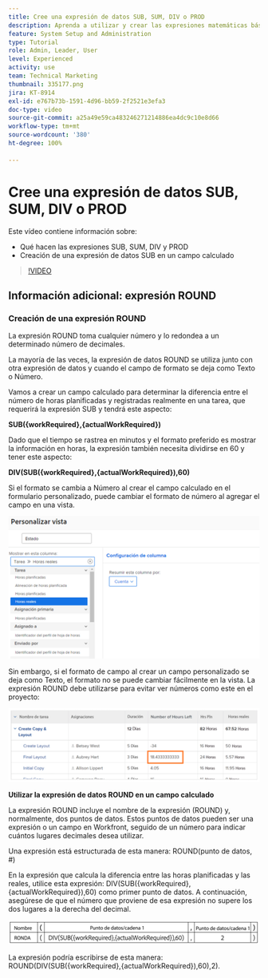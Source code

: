 ```yaml
---
title: Cree una expresión de datos SUB, SUM, DIV o PROD
description: Aprenda a utilizar y crear las expresiones matemáticas básicas en un campo calculado de Adobe  [!DNL Workfront].
feature: System Setup and Administration
type: Tutorial
role: Admin, Leader, User
level: Experienced
activity: use
team: Technical Marketing
thumbnail: 335177.png
jira: KT-8914
exl-id: e767b73b-1591-4d96-bb59-2f2521e3efa3
doc-type: video
source-git-commit: a25a49e59ca483246271214886ea4dc9c10e8d66
workflow-type: tm+mt
source-wordcount: '380'
ht-degree: 100%

---
```


# Cree una expresión de datos SUB, SUM, DIV o PROD

Este vídeo contiene información sobre:

* Qué hacen las expresiones SUB, SUM, DIV y PROD
* Creación de una expresión de datos SUB en un campo calculado

>[!VIDEO](https://video.tv.adobe.com/v/335177/?quality=12&learn=on)

## Información adicional: expresión ROUND

### Creación de una expresión ROUND

La expresión ROUND toma cualquier número y lo redondea a un determinado número de decimales.

La mayoría de las veces, la expresión de datos ROUND se utiliza junto con otra expresión de datos y cuando el campo de formato se deja como Texto o Número.

Vamos a crear un campo calculado para determinar la diferencia entre el número de horas planificadas y registradas realmente en una tarea, que requerirá la expresión SUB y tendrá este aspecto:

**SUB({workRequired},{actualWorkRequired})**

Dado que el tiempo se rastrea en minutos y el formato preferido es mostrar la información en horas, la expresión también necesita dividirse en 60 y tener este aspecto:

**DIV(SUB({workRequired},{actualWorkRequired}),60)**

Si el formato se cambia a Número al crear el campo calculado en el formulario personalizado, puede cambiar el formato de número al agregar el campo en una vista.

![Equilibrador de carga de trabajo con informe de utilización](assets/round01.png)

Sin embargo, si el formato de campo al crear un campo personalizado se deja como Texto, el formato no se puede cambiar fácilmente en la vista. La expresión ROUND debe utilizarse para evitar ver números como este en el proyecto:

![Equilibrador de carga de trabajo con informe de utilización](assets/round02.png)

<b>Utilizar la expresión de datos ROUND en un campo calculado</b>

La expresión ROUND incluye el nombre de la expresión (ROUND) y, normalmente, dos puntos de datos. Estos puntos de datos pueden ser una expresión o un campo en Workfront, seguido de un número para indicar cuántos lugares decimales desea utilizar.

Una expresión está estructurada de esta manera: ROUND(punto de datos, #)

En la expresión que calcula la diferencia entre las horas planificadas y las reales, utilice esta expresión: DIV(SUB({workRequired},{actualWorkRequired}),60) como primer punto de datos. A continuación, asegúrese de que el número que proviene de esa expresión no supere los dos lugares a la derecha del decimal.

![Equilibrador de carga de trabajo con informe de utilización](assets/round03.png)

La expresión podría escribirse de esta manera: ROUND(DIV(SUB({workRequired},{actualWorkRequired}),60),2).
